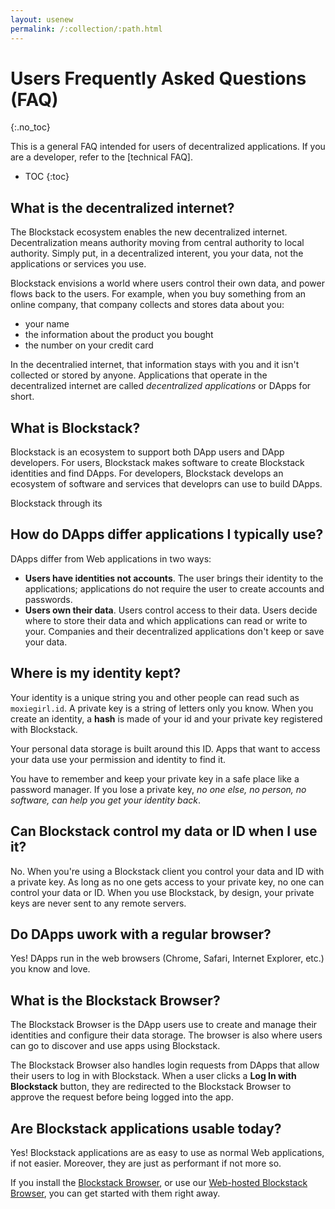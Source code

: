 ```yaml
---
layout: usenew
permalink: /:collection/:path.html
---
```

# Users Frequently Asked Questions (FAQ)
{:.no_toc}

This is a general FAQ intended for users of decentralized applications. If you are a developer, refer to the [technical FAQ].

* TOC
{:toc}


## What is the decentralized internet?

The Blockstack ecosystem enables the new decentralized internet. Decentralization means authority moving from central authority to local authority. Simply put, in a decentralized interent, you your data, not the applications or services you use.

Blockstack envisions a world where users control their own data, and power flows back to the users. For example, when you buy something from an online company, that company collects and stores  data about you:

* your name
* the information about the product you bought
* the number on your credit card

In the decentralied internet, that information stays with you and it isn't
collected or stored by anyone. Applications that operate in the decentralized
internet are called _decentralized applications_ or DApps for short.

## What is Blockstack?

Blockstack is an ecosystem to support both DApp users and DApp developers. For
users, Blockstack makes software to create Blockstack identities and find DApps.
For developers, Blockstack develops an ecosystem of software and services that developrs can use to build DApps.

Blockstack through its

## How do DApps differ applications I typically use?

DApps differ from Web applications in two ways:

* **Users have identities not accounts**.  The user brings their identity to the
  applications; applications do not require the user to create accounts and
passwords.
* **Users own their data**.  Users control access to their data.  Users decide where to store their data and which applications can read or write to your. Companies and their decentralized applications don't keep or save your data.


## Where is my identity kept?

Your identity is a unique string you and other people can read such as `moxiegirl.id`. A private key is a string of letters only you know. When you create an identity, a **hash** is made of your id and your private key registered with Blockstack.

Your personal data storage is built around this ID. Apps that want to access your data use your permission and identity to find it.

You have to remember and keep your private key in a safe place like a password manager. If you lose a private key, _no one else, no person, no software, can help you get your identity back_.

## Can Blockstack control my data or ID when I use it?

No. When you're using a Blockstack client you control your data and ID with a
private key.  As long as no one gets access to your private key, no one can
control your data or ID. When you use Blockstack, by design, your private keys
are never sent to any remote servers.

## Do DApps uwork with a regular browser?

Yes! DApps run in the web browsers (Chrome, Safari, Internet Explorer, etc.) you know and love.

## What is the Blockstack Browser?

The Blockstack Browser is the DApp users use to create and manage their identities and configure their data storage. The browser is also where users can go to discover and use apps using Blockstack.

The Blockstack Browser also handles login requests from DApps that allow their users to log in with Blockstack. When a user clicks a **Log In with Blockstack** button, they are redirected to the Blockstack Browser to approve the request before being logged into the app.


## Are Blockstack applications usable today?

Yes!  Blockstack applications are as easy to use as normal Web applications, if
not easier.  Moreover, they are just as performant if not more so.

If you install the [Blockstack
Browser](https://github.com/blockstack/blockstack-browser), or use our
[Web-hosted Blockstack Browser](https://browser.blockstack.org), you can get
started with them right away.
